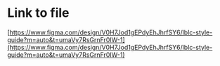 # Link to file
[https://www.figma.com/design/V0H7Jod1gEPdyEhJhrfSY6/lblc-style-guide?m=auto&t=umaVy7RsGrnFr0IW-1](https://www.figma.com/design/V0H7Jod1gEPdyEhJhrfSY6/lblc-style-guide?m=auto&t=umaVy7RsGrnFr0IW-1)